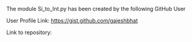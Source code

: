 The module Si_to_Int.py has been created by the following GitHub User

User Profile Link:
https://gist.github.com/gajeshbhat

Link to repository:
<script src="https://gist.github.com/gajeshbhat/67a3db79a6aecd1db42343190f9a2f17.js"></script>
